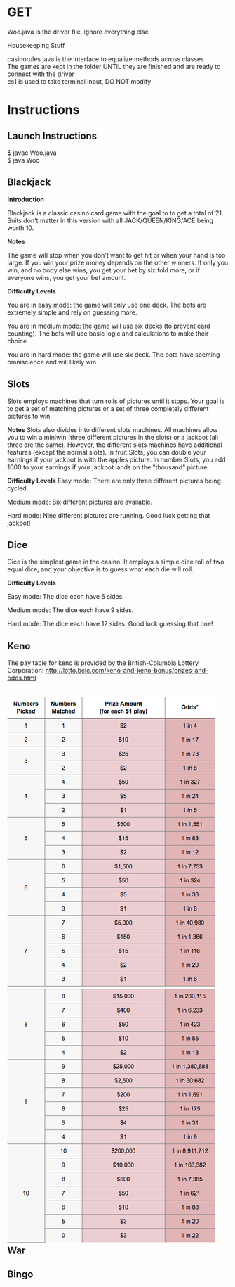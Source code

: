 # GET

Woo.java is the driver file, ignore everything else


Housekeeping Stuff

casinorules.java is the interface to equalize methods across classes     
The games are kept in the folder UNTIL they are finished and are ready to connect with the driver     
cs1 is used to take terminal input, DO NOT modify      



Instructions
============

Launch Instructions
-------------------
$ javac Woo.java     
$ java Woo

Blackjack
---------
**Introduction**

Blackjack is a classic casino card game with the goal to to get a total of 21. Suits don't matter in this version 
with all JACK/QUEEN/KING/ACE being worth 10.

**Notes**

The game will stop when you don't want to get hit or when your hand is too large.
If you win your prize money depends on the other winners. If only you win, and no body else wins, you get your bet by six fold more, 
or if everyone wins, you get your bet amount.

**Difficulty Levels**

You are in easy mode: the game will only use one deck. The bots are extremely simple and rely on guessing more.
    
You are in medium mode: the game will use six decks (to prevent card counting). The bots will use basic logic and calculations to make their choice

You are in hard  mode: the game will use six deck. The bots have seeming omniscience and will likely win
      
Slots
-----
Slots employs machines that turn rolls of pictures until it stops. Your goal is to get a set of matching pictures or a set of three completely different pictures to win.

**Notes**
Slots also divides into different slots machines. All machines allow you to win a miniwin (three different pictures in the slots) or a jackpot (all three are the same). However, the different slots machines have additional features (except the normal slots). In fruit Slots, you can double your earnings if your jackpot is with the apples picture. In number Slots, you add 1000 to your earnings if your jackpot lands on the "thousand" picture.

**Difficulty Levels**
Easy mode: There are only three different pictures being cycled.

Medium mode: Six different pictures are available.

Hard mode: Nine different pictures are running. Good luck getting that jackpot!

Dice
-----
Dice is the simplest game in the casino. It employs a simple dice roll of two equal dice, and your objective is to guess what each die will roll.

**Difficulty Levels**        

Easy mode: The dice each have 6 sides.

Medium mode: The dice each have 9 sides.

Hard mode: The dice each have 12 sides. Good luck guessing that one!

Keno
----

The pay table for keno is provided by the British-Columbia Lottery Corporation: http://lotto.bclc.com/keno-and-keno-bonus/prizes-and-odds.html

<img src="https://github.com/MrEricL/GET/blob/master/pics/Screen%20Shot%202017-01-17%20at%2010.48.12%20AM.png"><br>
<img src="https://github.com/MrEricL/GET/blob/master/pics/Screen%20Shot%202017-01-17%20at%2010.48.24%20AM.png"><br>
War
---

Bingo
-----

